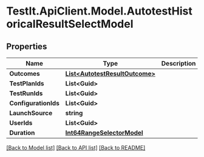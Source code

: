 # TestIt.ApiClient.Model.AutotestHistoricalResultSelectModel

## Properties

Name | Type | Description | Notes
------------ | ------------- | ------------- | -------------
**Outcomes** | [**List&lt;AutotestResultOutcome&gt;**](AutotestResultOutcome.md) |  | [optional] 
**TestPlanIds** | **List&lt;Guid&gt;** |  | [optional] 
**TestRunIds** | **List&lt;Guid&gt;** |  | [optional] 
**ConfigurationIds** | **List&lt;Guid&gt;** |  | [optional] 
**LaunchSource** | **string** |  | [optional] 
**UserIds** | **List&lt;Guid&gt;** |  | [optional] 
**Duration** | [**Int64RangeSelectorModel**](Int64RangeSelectorModel.md) |  | [optional] 

[[Back to Model list]](../README.md#documentation-for-models) [[Back to API list]](../README.md#documentation-for-api-endpoints) [[Back to README]](../README.md)

